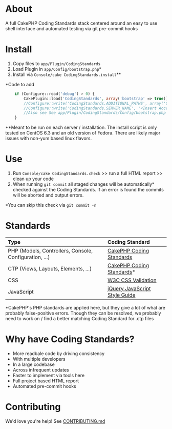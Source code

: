 # About #
A full CakePHP Coding Standards stack centered around an easy to use shell interface and automated testing via git pre-commit hooks

# Install #
1. Copy files to `app/Plugin/CodingStandards`
1. Load Plugin in `app/Config/bootstrap.php`*
1. Install via `Console/cake CodingStandards.install`**

*Code to add

````php
    if (Configure::read('debug') > 0) {
        CakePlugin::load('CodingStandards', array('bootstrap' => true));
        //Configure::write('CodingStandards.ADDITIONAL_PATHS', array('CodingStandards' => Configure::read('CodingStandards.PLUGIN_PATH'))); // Optional - Useful if you have extra paths you want included in full reports.  Example here is the coding standards themeselves, though you can other other(s).
        //Configure::write('CodingStandards.SERVER_NAME', '<Insert Accessible URL HERE>') // Optional and probably server specific -- enables CSS checking & provides full URL for HTML reports
        //Also see See app/Plugin/CodingStandards/Config/bootstrap.php for other variables you can tweak
    }
````

**Meant to be run on each server / installation.  The install script is only tested on CentOS 6.3 and an old version of Fedora.  There are likely major issues with non-yum based linux flavors.

# Use #

1. Run `Console/cake CodingStandards.check` >> run a full HTML report >> clean up your code
2. When running `git commit` all staged changes will be automatically* checked against the Coding Standards.  If an error is found the commits will be aborted and output errors.

*You can skip this check via `git commit -n`

# Standards #

| Type                                                    | Coding Standard                                      |
|:------------------------------------------------------- |:---------------------------------------------------- |
| PHP (Models, Controllers, Console, Configuration, ...)  | [CakePHP Coding Standards](http://goo.gl/lWw9V)      |
| CTP (Views, Layouts, Elements, ...)                     | [CakePHP Coding Standards](http://goo.gl/lWw9V)*     |                                       |
| CSS                                                     | [W3C CSS Validation](http://goo.gl/g5Vrk)            |
| JavaScript                                              | [jQuery JavaScript Style Guide](http://goo.gl/nFpZl) |

*CakePHP's PHP standards are applied here, but they give a lot of what are probably false-positive errors.  Though they can be resolved, we probably need to work on / find a better matching Coding Standard for .ctp files

# Why have Coding Standards? #

* More readbale code by driving consistency
 * With multiple developers
 * In a large codebase
 * Across infrequent updates
* Faster to implement via tools here
 * Full project based HTML report
 * Automated pre-commit hooks

# Contributing #
We'd love you're help! See [CONTRIBUTING.md](CONTRIBUTING.md)
